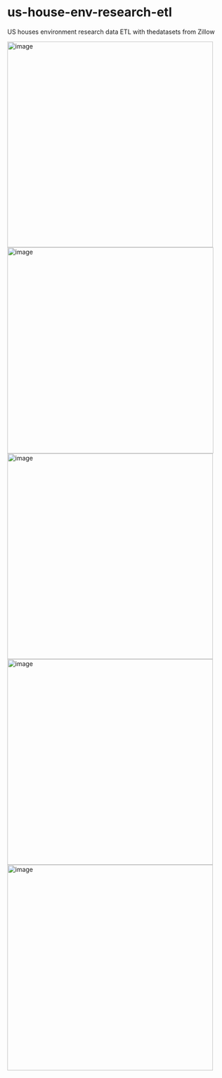 # us-house-env-research-etl
US houses environment research data ETL with thedatasets from Zillow




<img width="468" alt="image" src="https://github.com/kwoolaid725/us-house-env-research-etl/assets/107806433/ba639dba-00b2-43c9-8384-96da815188d9">

<img width="469" alt="image" src="https://github.com/kwoolaid725/us-house-env-research-etl/assets/107806433/b9252244-8877-4bfa-90a0-56e909c47cc3">



<img width="468" alt="image" src="https://github.com/kwoolaid725/us-house-env-research-etl/assets/107806433/26bbeec4-42bd-4fa9-8270-5849a67154fc">

<img width="468" alt="image" src="https://github.com/kwoolaid725/us-house-env-research-etl/assets/107806433/41e619d9-4c0f-460f-8164-361affa0a4d7">

<img width="468" alt="image" src="https://github.com/kwoolaid725/us-house-env-research-etl/assets/107806433/76a49eb7-fc1e-49ed-8657-f1fca65ae86a">
